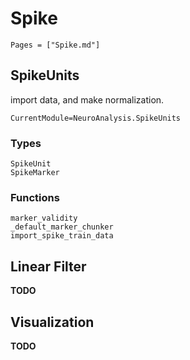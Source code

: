 
# Spike 

```@index
Pages = ["Spike.md"]
```

## SpikeUnits
import data, and make normalization.

```@meta
CurrentModule=NeuroAnalysis.SpikeUnits
```

### Types
```@docs
SpikeUnit
SpikeMarker
```

### Functions
```@docs
marker_validity
_default_marker_chunker
import_spike_train_data
```

## Linear Filter
**TODO**

## Visualization
**TODO**